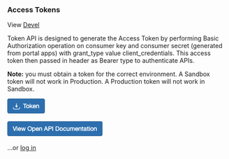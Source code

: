### Access Tokens

View      [Devel](gettingstarted/devel.md)

Token API is designed to generate the Access Token by performing Basic Authorization operation on consumer key and consumer secret (generated from portal apps) with grant_type value client_credentials. This access token then passed in header as Bearer type to authenticate APIs.

**Note:** you must obtain a token for the correct environment.  A Sandbox token will not work in Production. A Production token will not work in Sandbox.


[![Token](assets/images/token-button.png)](https://card-dit1-dsp.apimz.onefiserv.net:8079/tou/2637/915)

  
 
[![View Open API Documentation](assets/images/view-open-api-documentation.png)](https://card-dit1-dsp.apimz.onefiserv.net:8079/apis/token)

    
        
...or [log in](https://card-dit1-dsp.apimz.onefiserv.net:8079/user/login)
